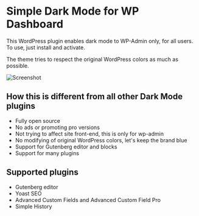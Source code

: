 # Simple Dark Mode for WP Dashboard

This WordPress plugin enables dark mode to WP-Admin only, for all users. To use, just install and activate.

The theme tries to respect the original WordPress colors as much as possible.

![](https://i.imgur.com/n9EJEai.png "Screenshot")

## How this is different from all other Dark Mode plugins

- Fully open source
- No ads or promoting pro versions
- Not trying to affect site front-end, this is only for wp-admin
- No modifying of original WordPress colors, let's keep the brand blue
- Support for Gutenberg editor and blocks
- Support for many plugins

## Supported plugins

- Gutenberg editor
- Yoast SEO
- Advanced Custom Fields and Advanced Custom Field Pro
- Simple History
